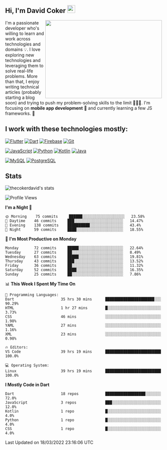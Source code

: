 ## Hi, I'm David Coker <img src="https://raw.githubusercontent.com/thecokerdavid/thecokerdavid/main/gifs/wave.gif" width="25px">
<img align="right" height="250" width="375" alt="" src="https://raw.githubusercontent.com/thecokerdavid/thecokerdavid/main/gifs/reminisce.gif" width="25px">

<p>I'm a passionate developer who's willing to learn and work across technologies and domains 💡. I love exploring new technologies and leveraging them to solve real-life problems. More than that, I enjoy writing technical articles (probably starting a blog soon) and trying to push my problem-solving skills to the limit  👨🏻‍💻. I'm focusing on <strong>mobile app development</strong> 📱 and currently learning a few JS frameworks. 🤪</p>

## I work with these technologies mostly:

[![Flutter](https://img.shields.io/badge/-Flutter-blue?style=for-the-badge&logo=flutter&logoColor=ffffff)](https://www.flutter.dev/)
[![Dart](https://img.shields.io/badge/-Dart-ffffff?style=for-the-badge&logo=dart&logoColor=blue)](https://www.dart.dev/)
[![Firebase](https://img.shields.io/badge/-Firebase-%23FBB741?style=for-the-badge&logo=firebase&logoColor=FBB741&labelColor=%23ffffff&color=%23FBB741)](https://www.firebase.google.com/)
[![Git](https://img.shields.io/badge/-Git-EB5C38?style=for-the-badge&logo=git&logoColor=%23ffffff)](https://git-scm.com/)

[![JavaScript](https://img.shields.io/badge/-JavaScript-F7DF1E?style=for-the-badge&logo=javascript&logoColor=000000&labelColor=F7DF1E&color=F7DF1E)](https://www.javascript.com/)
[![Python](https://img.shields.io/badge/-Python-yellow?style=for-the-badge&logo=python&logoColor=yellow&labelColor=blue&color=blue)](https://www.python.org/)
[![Kotlin](https://img.shields.io/badge/-Kotlin-7F52FF?style=for-the-badge&logo=Kotlin&logoColor=ffffff)](https://www.kotlinlang.com/)
[![Java](https://img.shields.io/badge/-Java-007396?style=for-the-badge&logo=Java&logoColor=ffffff)](https://www.java.com/)

[![MySQL](https://img.shields.io/badge/-MySQL-4479A1?style=for-the-badge&logo=MySQL&logoColor=ffffff)](https://www.mysql.com/)
[![PostgreSQL](https://img.shields.io/badge/-PostgreSQL-808080?style=for-the-badge&logo=PostgreSQL&logoColor=ffffff)](https://www.postgresql.org/)

## Stats

<p><img src="https://github-readme-stats.vercel.app/api?username=thecokerdavid&show_icons=true&hide_border=true&border_radius=10&theme=onedark" alt="thecokerdavid's stats" /></p>

<!--START_SECTION:waka-->
![Profile Views](http://img.shields.io/badge/Profile%20Views-10-blue)

**I'm a Night 🦉** 

```text
🌞 Morning    75 commits     ██████░░░░░░░░░░░░░░░░░░░   23.58% 
🌆 Daytime    46 commits     ███░░░░░░░░░░░░░░░░░░░░░░   14.47% 
🌃 Evening    138 commits    ██████████░░░░░░░░░░░░░░░   43.4% 
🌙 Night      59 commits     ████░░░░░░░░░░░░░░░░░░░░░   18.55%

```
📅 **I'm Most Productive on Monday** 

```text
Monday       72 commits     █████░░░░░░░░░░░░░░░░░░░░   22.64% 
Tuesday      27 commits     ██░░░░░░░░░░░░░░░░░░░░░░░   8.49% 
Wednesday    63 commits     █████░░░░░░░░░░░░░░░░░░░░   19.81% 
Thursday     43 commits     ███░░░░░░░░░░░░░░░░░░░░░░   13.52% 
Friday       36 commits     ██░░░░░░░░░░░░░░░░░░░░░░░   11.32% 
Saturday     52 commits     ████░░░░░░░░░░░░░░░░░░░░░   16.35% 
Sunday       25 commits     ██░░░░░░░░░░░░░░░░░░░░░░░   7.86%

```


📊 **This Week I Spent My Time On** 

```text
💬 Programming Languages: 
Dart                     35 hrs 30 mins      ██████████████████████░░░   90.29% 
HTML                     1 hr 27 mins        █░░░░░░░░░░░░░░░░░░░░░░░░   3.73% 
CSS                      46 mins             ░░░░░░░░░░░░░░░░░░░░░░░░░   1.98% 
YAML                     27 mins             ░░░░░░░░░░░░░░░░░░░░░░░░░   1.16% 
XML                      23 mins             ░░░░░░░░░░░░░░░░░░░░░░░░░   0.98%

🔥 Editors: 
VS Code                  39 hrs 19 mins      █████████████████████████   100.0%

💻 Operating System: 
Linux                    39 hrs 19 mins      █████████████████████████   100.0%

```

**I Mostly Code in Dart** 

```text
Dart                     18 repos            ██████████████████░░░░░░░   72.0% 
JavaScript               3 repos             ███░░░░░░░░░░░░░░░░░░░░░░   12.0% 
Kotlin                   1 repo              █░░░░░░░░░░░░░░░░░░░░░░░░   4.0% 
Python                   1 repo              █░░░░░░░░░░░░░░░░░░░░░░░░   4.0% 
CSS                      1 repo              █░░░░░░░░░░░░░░░░░░░░░░░░   4.0%

```



 Last Updated on 18/03/2022 23:16:06 UTC
<!--END_SECTION:waka-->

<!-- ### Hi there 👋

<img align="center" src="/github-metrics.svg" alt="David Coker's Stats"> -->

<!-- ![David Coker's Most used languages](https://github-readme-stats.vercel.app/api/top-langs?username=thecokerdavid&layout=compact&show_icons=true&count_private=true&theme=gotham) -->
